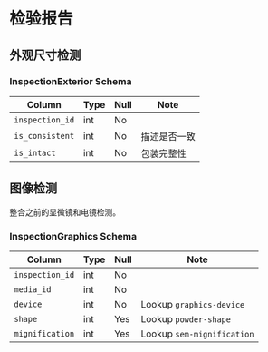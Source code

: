 # 检验报告

外观尺寸检测
---------------------------------------------------------------------------
### InspectionExterior Schema
Column                              | Type      | Null | Note
------------------------------------|-----------|------|-------
`inspection_id`                     | int       | No   | 
`is_consistent`                     | int       | No   | 描述是否一致
`is_intact`                         | int       | No   | 包装完整性

图像检测
---------------------------------------------------------------------------
整合之前的显微镜和电镜检测。

### InspectionGraphics Schema
Column                              | Type      | Null | Note
------------------------------------|-----------|------|-------
`inspection_id`                     | int       | No   | 
`media_id`                          | int       | No   | 
`device`                            | int       | No   | Lookup `graphics-device`
`shape`                             | int       | Yes  | Lookup `powder-shape`
`mignification`                     | int       | Yes  | Lookup `sem-mignification`
